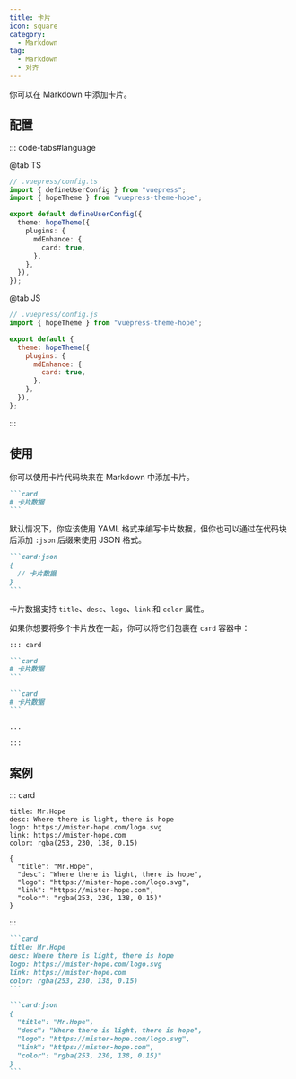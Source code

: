 ```yaml
---
title: 卡片
icon: square
category:
  - Markdown
tag:
  - Markdown
  - 对齐
---
```


你可以在 Markdown 中添加卡片。

<!-- more -->

## 配置

::: code-tabs#language

@tab TS

```ts {8-10}
// .vuepress/config.ts
import { defineUserConfig } from "vuepress";
import { hopeTheme } from "vuepress-theme-hope";

export default defineUserConfig({
  theme: hopeTheme({
    plugins: {
      mdEnhance: {
        card: true,
      },
    },
  }),
});
```

@tab JS

```js {7-9}
// .vuepress/config.js
import { hopeTheme } from "vuepress-theme-hope";

export default {
  theme: hopeTheme({
    plugins: {
      mdEnhance: {
        card: true,
      },
    },
  }),
};
```

:::

## 使用

你可以使用卡片代码块来在 Markdown 中添加卡片。

````md
```card
# 卡片数据
```
````

默认情况下，你应该使用 YAML 格式来编写卡片数据，但你也可以通过在代码块后添加 `:json` 后缀来使用 JSON 格式。

````md
```card:json
{
  // 卡片数据
}
```
````

卡片数据支持 `title`、`desc`、`logo`、`link` 和 `color` 属性。

如果你想要将多个卡片放在一起，你可以将它们包裹在 `card` 容器中：

````md
::: card

```card
# 卡片数据
```

```card
# 卡片数据
```

...

:::
````

## 案例

::: card

```card
title: Mr.Hope
desc: Where there is light, there is hope
logo: https://mister-hope.com/logo.svg
link: https://mister-hope.com
color: rgba(253, 230, 138, 0.15)
```

```card:json
{
  "title": "Mr.Hope",
  "desc": "Where there is light, there is hope",
  "logo": "https://mister-hope.com/logo.svg",
  "link": "https://mister-hope.com",
  "color": "rgba(253, 230, 138, 0.15)"
}
```

:::

````md
```card
title: Mr.Hope
desc: Where there is light, there is hope
logo: https://mister-hope.com/logo.svg
link: https://mister-hope.com
color: rgba(253, 230, 138, 0.15)
```

```card:json
{
  "title": "Mr.Hope",
  "desc": "Where there is light, there is hope",
  "logo": "https://mister-hope.com/logo.svg",
  "link": "https://mister-hope.com",
  "color": "rgba(253, 230, 138, 0.15)"
}
```
````
